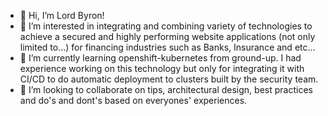 - 👋 Hi, I’m Lord Byron!
- 👀 I’m interested in integrating and combining variety of technologies to achieve a secured and highly performing website applications (not only limited to...) for financing industries such as Banks, Insurance and etc...
- 🌱 I’m currently learning openshift-kubernetes from ground-up. I had experience working on this technology but only for integrating it with CI/CD to do automatic deployment to clusters built by the security team.
- 💞️ I’m looking to collaborate on tips, architectural design, best practices and do's and dont's based on everyones' experiences.
